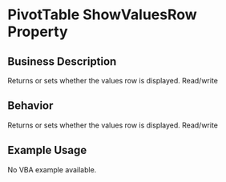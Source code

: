 # PivotTable ShowValuesRow Property

## Business Description
Returns or sets whether the values row is displayed. Read/write

## Behavior
Returns or sets whether the values row is displayed. Read/write

## Example Usage
No VBA example available.